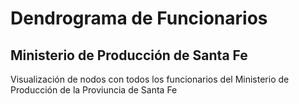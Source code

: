 # Dendrograma de Funcionarios
## Ministerio de Producción de Santa Fe

Visualización de nodos con todos los funcionarios del Ministerio de Producción de la Proviuncia de Santa Fe
